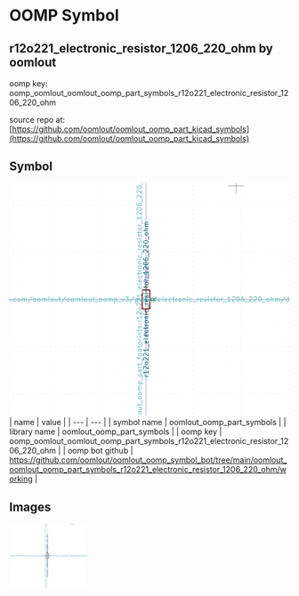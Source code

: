 # OOMP Symbol  
## r12o221_electronic_resistor_1206_220_ohm  by oomlout  
  
oomp key: oomp_oomlout_oomlout_oomp_part_symbols_r12o221_electronic_resistor_1206_220_ohm  
  
source repo at: [https://github.com/oomlout/oomlout_oomp_part_kicad_symbols](https://github.com/oomlout/oomlout_oomp_part_kicad_symbols)  
## Symbol  
  
[![working.png](working_600.png)](working.png)  
| name | value | 
| --- | --- | 
| symbol name | oomlout_oomp_part_symbols | 
| library name | oomlout_oomp_part_symbols | 
| oomp key | oomp_oomlout_oomlout_oomp_part_symbols_r12o221_electronic_resistor_1206_220_ohm | 
| oomp bot github | https://github.com/oomlout/oomlout_oomp_symbol_bot/tree/main/oomlout_oomlout_oomp_part_symbols_r12o221_electronic_resistor_1206_220_ohm/working | 
## Images  
  
[![working.png](working_140.png)](working.png)  
